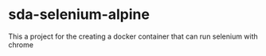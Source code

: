 # sda-selenium-alpine
 
This a project for the creating a docker container that can run selenium with chrome